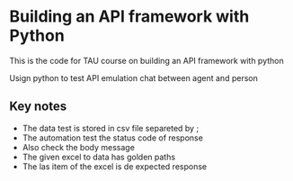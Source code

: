 # Building an API framework with Python


This is the code for TAU course on building an API framework with python

Usign python to test API emulation chat between agent and person


## Key notes

- The data test is stored in csv file separeted by ; 
- The automation test the status code of response
- Also check the body message
- The given excel to data has golden paths
- The las item of the excel is de expected response



